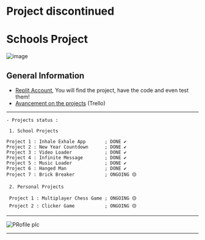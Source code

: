 # Project discontinued

# Schools Project

![image](https://user-images.githubusercontent.com/93956198/142100344-b94f5b86-81d0-4b34-bb8d-f7aba2195135.png)

## General Information

* [Replit Account](https://replit.com/@FrederickSorel), You will find the project, have the code and even test them!
* [Avancement on the projects](https://trello.com/b/xZeV9HRr/projet-prog) (Trello)
 
<hr>

```
- Projects status :
 
 1. School Projects
 
Project 1 : Inhale Exhale App       ; DONE ✔️
Project 2 : New Year Countdown      ; DONE ✔️
Project 3 : Video Loader            ; DONE ✔️
Project 4 : Infinite Message        ; DONE ✔️
Project 5 : Music Loader            ; DONE ✔️
Project 6 : Hanged Man              ; DONE ✔️
Project 7 : Brick Breaker           ; ONGOING 🟡

 2. Personal Projects
 
 Project 1 : Multiplayer Chess Game ; ONGOING 🟡
 Project 2 : Clicker Game           ; ONGOING 🟡

```

<hr>

![PRofile pIc](https://user-images.githubusercontent.com/93956198/140847402-0b5dfbf9-b7f0-4729-aa45-74cac18fa2ec.jpg) 

<hr>

